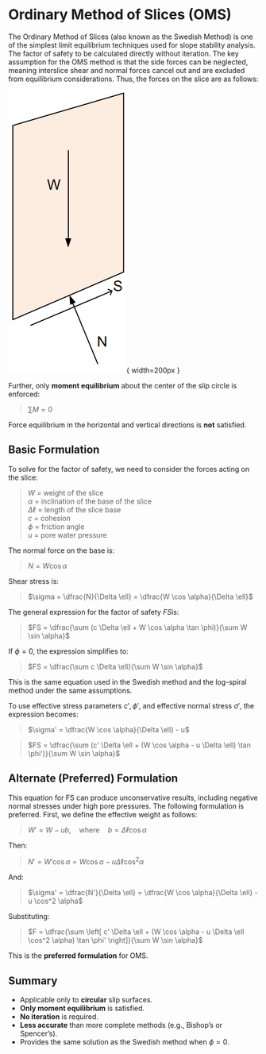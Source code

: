 # Ordinary Method of Slices (OMS)

The Ordinary Method of Slices (also known as the Swedish Method) is one of the simplest limit equilibrium techniques used for slope stability analysis. The factor of safety to be calculated directly without iteration. The key assumption for the OMS method is that the side forces can be neglected, meaning interslice shear and normal forces cancel out and are excluded from equilibrium considerations. Thus, the forces on the slice are as follows:

![oms_slice.png](images/oms_slice.png){ width=200px }

Further, only **moment equilibrium** about the center of the slip circle is enforced:

>$\sum M = 0$

Force equilibrium in the horizontal and vertical directions is **not** satisfied.

## Basic Formulation

To solve for the factor of safety, we need to consider the forces acting on the slice:

>$W$ = weight of the slice  
$\alpha$ = inclination of the base of the slice  
$\Delta \ell$ = length of the slice base  
$c$ = cohesion  
$\phi$ = friction angle  
$u$ = pore water pressure  

The normal force on the base is:

>$N = W \cos \alpha$

Shear stress is:

>$\sigma = \dfrac{N}{\Delta \ell} = \dfrac{W \cos \alpha}{\Delta \ell}$

The general expression for the factor of safety $FS$is:
>$FS = \dfrac{\sum (c \Delta \ell + W \cos \alpha \tan \phi)}{\sum W \sin \alpha}$

If $\phi = 0$, the expression simplifies to:
>$FS = \dfrac{\sum c \Delta \ell}{\sum W \sin \alpha}$

This is the same equation used in the Swedish method and the log-spiral method under the same assumptions.

To use effective stress parameters $c', \phi'$, and effective normal stress $\sigma'$, the expression becomes:

>$\sigma' = \dfrac{W \cos \alpha}{\Delta \ell} - u$

>$FS = \dfrac{\sum (c' \Delta \ell + (W \cos \alpha - u \Delta \ell) \tan \phi')}{\sum W \sin \alpha}$

## Alternate (Preferred) Formulation

This equation for FS can produce unconservative results, including negative normal stresses under high pore pressures. The following formulation is preferred. First, we define the effective weight as follows:

>$W' = W - u b, \quad \text{where} \quad b = \Delta \ell \cos \alpha$

Then:

>$N' = W' \cos \alpha = W \cos \alpha - u \Delta \ell \cos^2 \alpha$

And:

>$\sigma' = \dfrac{N'}{\Delta \ell} = \dfrac{W \cos \alpha}{\Delta \ell} - u \cos^2 \alpha$

Substituting:

>$F = \dfrac{\sum \left[ c' \Delta \ell + (W \cos \alpha - u \Delta \ell \cos^2 \alpha) \tan \phi' \right]}{\sum W \sin \alpha}$

This is the **preferred formulation** for OMS.

## Summary

- Applicable only to **circular** slip surfaces.
- **Only moment equilibrium** is satisfied.
- **No iteration** is required.
- **Less accurate** than more complete methods (e.g., Bishop’s or Spencer’s).
- Provides the same solution as the Swedish method when $\phi = 0$.
